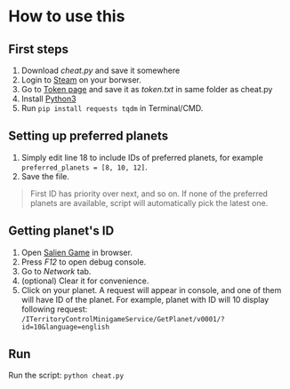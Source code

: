 # How to use this

## First steps

1. Download *cheat.py* and save it somewhere
2. Login to [Steam](https://steamcommunity.com/) on your borwser.
2. Go to [Token page](https://steamcommunity.com/saliengame/gettoken) and save it as *token.txt* in same folder as cheat.py
3. Install [Python3](https://www.python.org/downloads/)
4. Run `pip install requests tqdm` in Terminal/CMD.

## Setting up preferred planets

1. Simply edit line 18 to include IDs of preferred planets, for example `preferred_planets = [8, 10, 12]`. 
2. Save the file.

> First ID has priority over next, and so on. 
> If none of the preferred planets are available, script will automatically pick the latest one.

## Getting planet's ID

1. Open [Salien Game](https://steamcommunity.com/saliengame/) in browser.
2. Press *F12* to open debug console.
3. Go to *Network* tab.
4. (optional) Clear it for convenience.
5. Click on your planet. A request will appear in console, and one of them will have ID of the planet. For example, planet with ID will 10 display following request:
```/ITerritoryControlMinigameService/GetPlanet/v0001/?id=10&language=english```

## Run

Run the script: `python cheat.py`
